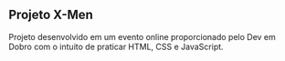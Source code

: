 ## Projeto X-Men

Projeto desenvolvido em um evento online proporcionado pelo Dev em Dobro com o intuito de praticar HTML, CSS e JavaScript.
